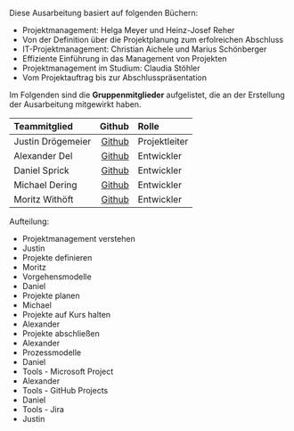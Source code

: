 Diese Ausarbeitung basiert auf folgenden Büchern:
- Projektmanagement: Helga Meyer und Heinz-Josef Reher
 - Von der Definition über die Projektplanung zum erfolreichen Abschluss
- IT-Projektmanagement: Christian Aichele und Marius Schönberger
 - Effiziente Einführung in das Management von Projekten
- Projektmanagement im Studium: Claudia Stöhler
 - Vom Projektauftrag bis zur Abschlusspräsentation

Im Folgenden sind die **Gruppenmitglieder** aufgelistet, die an der Erstellung der Ausarbeitung
mitgewirkt haben.

| Teammitglied   | Github | Rolle |
|:-----------------|------------:|:--------|
| Justin Drögemeier|[Github](https://github.com/SephirotJustin)| Projektleiter|
| Alexander Del    |[Github](https://github.com/AlexanderDel)| Entwickler|
| Daniel Sprick  |[Github](https://github.com/Clynotis)| Entwickler|
| Michael Dering |[Github](https://github.com/TheFreeZerg)| Entwickler|
| Moritz Withöft   |[Github](https://github.com/mwithoeft)| Entwickler|

Aufteilung:
- Projektmanagement verstehen
 - Justin
- Projekte definieren
 - Moritz
- Vorgehensmodelle
 - Daniel
- Projekte planen
 - Michael
- Projekte auf Kurs halten
 - Alexander
- Projekte abschließen
 - Alexander
- Prozessmodelle
 - Daniel
- Tools - Microsoft Project
 - Alexander
- Tools - GitHub Projects
 - Daniel
- Tools - Jira
 - Justin

